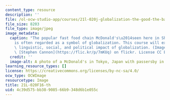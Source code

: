 ```yaml
---
content_type: resource
description: ''
file: /ol-ocw-studio-app/courses/21l-020j-globalization-the-good-the-bad-and-the-in-between-fall-2016/4c39d575bb38908566b9348d6b1e055c_21L-020F16-th.jpg
file_size: 8203
file_type: image/jpeg
image_metadata:
  caption: "The popular fast food chain McDonald's\u2014seen here in Shibuya, Tokyo\u2014\
    is often regarded as a symbol of globalization. This course will examine the cultural,\
    \ linguistic, social, and political impact of globalization. (Image courtesy of\
    \ [Stephen Cannon](https://flic.kr/p/7mKUq) on flickr. License CC BY-NC-SA.)"
  credit: ''
  image-alt: A photo of a McDonald's in Tokyo, Japan with passersby in the foreground.
learning_resource_types: []
license: https://creativecommons.org/licenses/by-nc-sa/4.0/
ocw_type: OCWImage
resourcetype: Image
title: 21L-020F16-th
uid: 4c39d575-bb38-9085-66b9-348d6b1e055c
---
```

